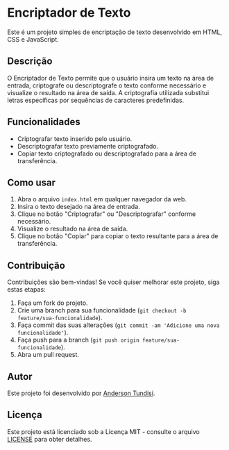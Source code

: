 # Encriptador de Texto

Este é um projeto simples de encriptação de texto desenvolvido em HTML, CSS e JavaScript.

## Descrição

O Encriptador de Texto permite que o usuário insira um texto na área de entrada, criptografe ou descriptografe o texto conforme necessário e visualize o resultado na área de saída. A criptografia utilizada substitui letras específicas por sequências de caracteres predefinidas.

## Funcionalidades

- Criptografar texto inserido pelo usuário.
- Descriptografar texto previamente criptografado.
- Copiar texto criptografado ou descriptografado para a área de transferência.

## Como usar

1. Abra o arquivo `index.html` em qualquer navegador da web.
2. Insira o texto desejado na área de entrada.
3. Clique no botão "Criptografar" ou "Descriptografar" conforme necessário.
4. Visualize o resultado na área de saída.
5. Clique no botão "Copiar" para copiar o texto resultante para a área de transferência.

## Contribuição

Contribuições são bem-vindas! Se você quiser melhorar este projeto, siga estas etapas:

1. Faça um fork do projeto.
2. Crie uma branch para sua funcionalidade (`git checkout -b feature/sua-funcionalidade`).
3. Faça commit das suas alterações (`git commit -am 'Adicione uma nova funcionalidade'`).
4. Faça push para a branch (`git push origin feature/sua-funcionalidade`).
5. Abra um pull request.

## Autor

Este projeto foi desenvolvido por [Anderson Tundisi](https://github.com/AndersonTundisi).

## Licença

Este projeto está licenciado sob a Licença MIT - consulte o arquivo [LICENSE](LICENSE) para obter detalhes.
